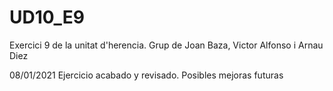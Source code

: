 # UD10_E9
Exercici 9 de la unitat d'herencia. Grup de Joan Baza, Victor Alfonso i Arnau Diez


08/01/2021 Ejercicio acabado y revisado. Posibles mejoras futuras
